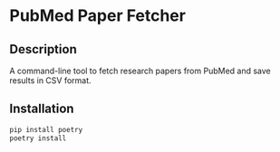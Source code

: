 # PubMed Paper Fetcher

## Description
A command-line tool to fetch research papers from PubMed and save results in CSV format.

## Installation
```sh
pip install poetry
poetry install

